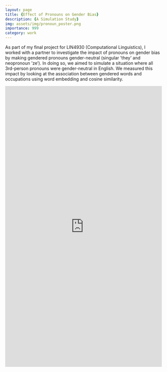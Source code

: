 ```yaml
---
layout: page
title: {Effect of Pronouns on Gender Bias}
description: {A Simulation Study}
img: assets/img/pronoun_poster.png
importance: 999
category: work
---
```


As part of my final project for LIN4930 (Computational Linguistics), I worked with a partner to investigate the impact of pronouns on gender bias by making gendered pronouns gender-neutral (singular ’they’ and neopronoun ’ze’). In doing so, we aimed to simulate a situation where all 3rd-person pronouns were gender-neutral in English. We measured this impact by looking at the association between gendered words and occupations using word embedding and cosine similarity.


<iframe width='100%' height='900px' frameborder='0' scrolling='yes' class='embed-responsive-item' src='https://merchantrayyan.github.io/assets/pdf/pronoun_poster.pdf' allowfullscreen></iframe>
